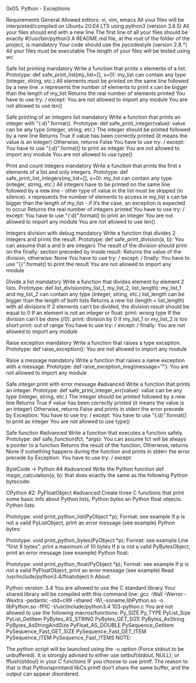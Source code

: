 0x05. Python - Exceptions

Requirements General Allowed editors: vi, vim, emacs All your files will be interpreted/compiled on Ubuntu 20.04 LTS using python3 (version 3.8.5) All your files should end with a new line The first line of all your files should be exactly #!/usr/bin/python3 A README.md file, at the root of the folder of the project, is mandatory Your code should use the pycodestyle (version 2.8.*) All your files must be executable The length of your files will be tested using wc

Safe list printing mandatory Write a function that prints x elements of a list.
Prototype: def safe_print_list(my_list=[], x=0): my_list can contain any type (integer, string, etc.) All elements must be printed on the same line followed by a new line. x represents the number of elements to print x can be bigger than the length of my_list Returns the real number of elements printed You have to use try: / except: You are not allowed to import any module You are not allowed to use len()

Safe printing of an integers list mandatory Write a function that prints an integer with "{:d}".format().
Prototype: def safe_print_integer(value): value can be any type (integer, string, etc.) The integer should be printed followed by a new line Returns True if value has been correctly printed (it means the value is an integer) Otherwise, returns False You have to use try: / except: You have to use "{:d}".format() to print as integer You are not allowed to import any module You are not allowed to use type()

Print and count integers mandatory Write a function that prints the first x elements of a list and only integers.
Prototype: def safe_print_list_integers(my_list=[], x=0): my_list can contain any type (integer, string, etc.) All integers have to be printed on the same line followed by a new line - other type of value in the list must be skipped (in silence). x represents the number of elements to access in my_list x can be bigger than the length of my_list - if it’s the case, an exception is expected to occur Returns the real number of integers printed You have to use try: / except: You have to use "{:d}".format() to print an integer You are not allowed to import any module You are not allowed to use len()

Integers division with debug mandatory Write a function that divides 2 integers and prints the result.
Prototype: def safe_print_division(a, b): You can assume that a and b are integers The result of the division should print on the finally: section preceded by Inside result: Returns the value of the division, otherwise: None You have to use try: / except: / finally: You have to use "{}".format() to print the result You are not allowed to import any module

Divide a list mandatory Write a function that divides element by element 2 lists.
Prototype: def list_division(my_list_1, my_list_2, list_length): my_list_1 and my_list_2 can contain any type (integer, string, etc.) list_length can be bigger than the length of both lists Returns a new list (length = list_length) with all divisions If 2 elements can’t be divided, the division result should be equal to 0 If an element is not an integer or float: print: wrong type If the division can’t be done (/0): print: division by 0 If my_list_1 or my_list_2 is too short print: out of range You have to use try: / except: / finally: You are not allowed to import any module

Raise exception mandatory Write a function that raises a type exception.
Prototype: def raise_exception(): You are not allowed to import any module

Raise a message mandatory Write a function that raises a name exception with a message.
Prototype: def raise_exception_msg(message=""): You are not allowed to import any module

Safe integer print with error message #advanced Write a function that prints an integer.
Prototype: def safe_print_integer_err(value): value can be any type (integer, string, etc.) The integer should be printed followed by a new line Returns True if value has been correctly printed (it means the value is an integer) Otherwise, returns False and prints in stderr the error precede by Exception: You have to use try: / except: You have to use "{:d}".format() to print as integer You are not allowed to use type()

Safe function #advanced Write a function that executes a function safely.
Prototype: def safe_function(fct, *args): You can assume fct will be always a pointer to a function Returns the result of the function, Otherwise, returns None if something happens during the function and prints in stderr the error precede by Exception: You have to use try: / except:

ByteCode -> Python #4 #advanced Write the Python function def magic_calculation(a, b): that does exactly the same as the following Python bytecode:

CPython #2: PyFloatObject #advanced Create three C functions that print some basic info about Python lists, Python bytes an Python float objects. Python lists:

Prototype: void print_python_list(PyObject *p); Format: see example If p is not a valid PyListObject, print an error message (see example) Python bytes:

Prototype: void print_python_bytes(PyObject *p); Format: see example Line “first X bytes”: print a maximum of 10 bytes If p is not a valid PyBytesObject, print an error message (see example) Python float:

Prototype: void print_python_float(PyObject *p); Format: see example If p is not a valid PyFloatObject, print an error message (see example) Read /usr/include/python3.4/floatobject.h About:

Python version: 3.4 You are allowed to use the C standard library Your shared library will be compiled with this command line: gcc -Wall -Werror -Wextra -pedantic -std=c99 -shared -Wl,-soname,libPython.so -o libPython.so -fPIC -I/usr/include/python3.4 103-python.c You are not allowed to use the following macros/functions: Py_SIZE Py_TYPE PyList_Size PyList_GetItem PyBytes_AS_STRING PyBytes_GET_SIZE PyBytes_AsString PyBytes_AsStringAndSize PyFloat_AS_DOUBLE PySequence_GetItem PySequence_Fast_GET_SIZE PySequence_Fast_GET_ITEM PySequence_ITEM PySequence_Fast_ITEMS NOTE:

The python script will be launched using the -u option (Force stdout to be unbuffered). It is strongly advised to either use setbuf(stdout, NULL); or fflush(stdout) in your C functions IF you choose to use printf. The reason to that is that Pythonsprintand libCs printf don’t share the same buffer, and the output can appear disordered.
